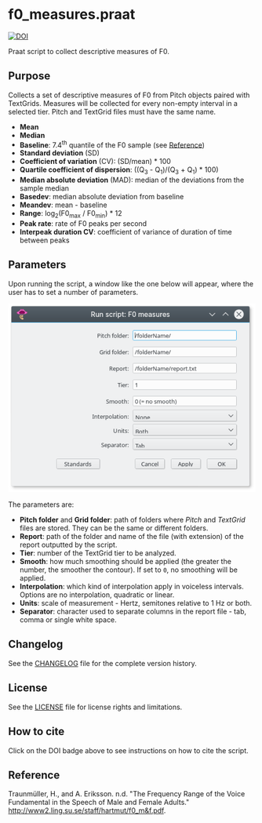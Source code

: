 # f0_measures.praat

[![DOI](https://zenodo.org/badge/129289935.svg)](https://zenodo.org/badge/latestdoi/129289935)

Praat script to collect descriptive measures of F0.

## Purpose

Collects a set of descriptive measures of F0 from Pitch objects paired with TextGrids. Measures will be collected for every non-empty interval in a selected tier. Pitch and TextGrid files must have the same name.

- **Mean**
- **Median**
- **Baseline**: 7.4<sup>th</sup> quantile of the F0 sample (see [Reference](#reference))
- **Standard deviation** (SD)
- **Coefficient of variation** (CV): (SD/mean) * 100
- **Quartile coefficient of dispersion**: ((Q<sub>3</sub> - Q<sub>1</sub>)/(Q<sub>3</sub> + Q<sub>1</sub>) * 100)
- **Median absolute deviation** (MAD): median of the deviations from the sample median
- **Basedev**: median absolute deviation from baseline
- **Meandev**: mean - baseline
- **Range**: log<sub>2</sub>(F0<sub>max</sub> / F0<sub>min</sub>) * 12
- **Peak rate**: rate of F0 peaks per second 
- **Interpeak duration CV**: coefficient of variance of duration of time between peaks

## Parameters

Upon running the script, a window like the one below will appear, where the user has to set a number of parameters.

![Script GUI](figs/script-gui.png)

The parameters are:

- **Pitch folder** and **Grid folder**: path of folders where *Pitch* and *TextGrid* files are stored. They can be the same or different folders.
- **Report**: path of the folder and name of the file (with extension) of the report outputted by the script.
- **Tier**: number of the TextGrid tier to be analyzed.
- **Smooth**: how much smoothing should be applied (the greater the number, the smoother the contour). If set to `0`, no smoothing will be applied.
- **Interpolation**: which kind of interpolation apply in voiceless intervals. Options are no interpolation, quadratic or linear.
- **Units**: scale of measurement - Hertz, semitones relative to 1 Hz or both.
- **Separator**: character used to separate columns in the report file - tab, comma or single white space.

## Changelog

See the [CHANGELOG](CHANGELOG.md) file for the complete version history.

## License

See the [LICENSE](LICENSE.md) file for license rights and limitations.

## How to cite

Click on the DOI badge above to see instructions on how to cite the script.

## Reference

Traunmüller, H., and A. Eriksson. n.d. "The Frequency Range of the Voice Fundamental in the Speech of Male and Female Adults." http://www2.ling.su.se/staff/hartmut/f0_m&f.pdf.
